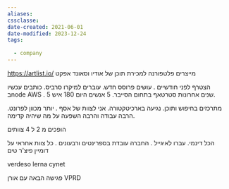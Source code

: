 ```yaml
---
aliases: 
cssclasse: 
date-created: 2021-06-01
date-modified: 2023-12-24
tags:
  
  - company
---
```


https://artlist.io/
מייצרים פלטפורנה למכירת תוכן של אודיו וסאונד אפקט

הצטרף לפני חודשיים . עושים פרוסס חדש. עוברים למיקרו סרביס.
כותבים עכשיו בnode AWS .
5 שנים אחרונות סטרטאף בתחום הסייבר. 5 אנשים היום 180 איש.

מתרכזים בחיפוש ותוכן. נגיעה בארכיטקטורה.
אני לצוות של אסף . יותר מכוון לפרונט. הרבה עבודה והרבה השפעה על מה שיהיה קדימה.

הופכים מ 2 ל 4 צוותים

הכל דינמי. עברו לאיגייל . החברה עובדת בספרינטים ורבעונים .
כל צוות אחראי על דומיין
פיצ'ר טים

verdeso
lerna
cynet

פגישה הבאה עם אורן VPRD
